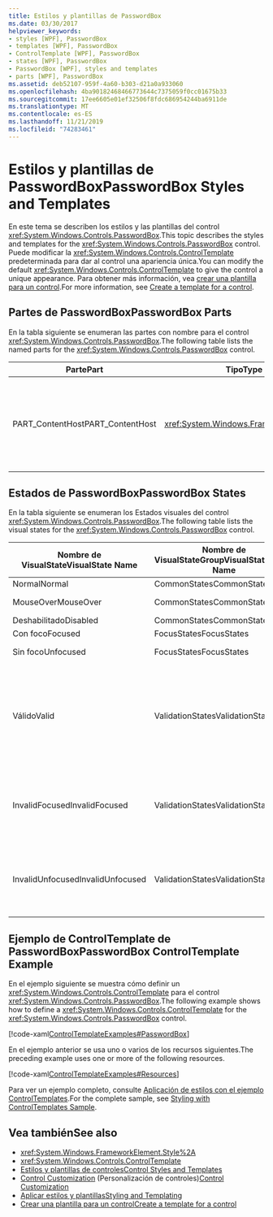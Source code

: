```yaml
---
title: Estilos y plantillas de PasswordBox
ms.date: 03/30/2017
helpviewer_keywords:
- styles [WPF], PasswordBox
- templates [WPF], PasswordBox
- ControlTemplate [WPF], PasswordBox
- states [WPF], PasswordBox
- PasswordBox [WPF], styles and templates
- parts [WPF], PasswordBox
ms.assetid: deb52107-959f-4a60-b303-d21a0a933060
ms.openlocfilehash: 4ba90182468466773644c7375059f0cc01675b33
ms.sourcegitcommit: 17ee6605e01ef32506f8fdc686954244ba6911de
ms.translationtype: MT
ms.contentlocale: es-ES
ms.lasthandoff: 11/21/2019
ms.locfileid: "74283461"
---
```

# <a name="passwordbox-styles-and-templates"></a><span data-ttu-id="b7a08-102">Estilos y plantillas de PasswordBox</span><span class="sxs-lookup"><span data-stu-id="b7a08-102">PasswordBox Styles and Templates</span></span>

<span data-ttu-id="b7a08-103">En este tema se describen los estilos y las plantillas del control <xref:System.Windows.Controls.PasswordBox>.</span><span class="sxs-lookup"><span data-stu-id="b7a08-103">This topic describes the styles and templates for the <xref:System.Windows.Controls.PasswordBox> control.</span></span> <span data-ttu-id="b7a08-104">Puede modificar la <xref:System.Windows.Controls.ControlTemplate> predeterminada para dar al control una apariencia única.</span><span class="sxs-lookup"><span data-stu-id="b7a08-104">You can modify the default <xref:System.Windows.Controls.ControlTemplate> to give the control a unique appearance.</span></span> <span data-ttu-id="b7a08-105">Para obtener más información, vea [crear una plantilla para un control](../../../desktop-wpf/themes/how-to-create-apply-template.md).</span><span class="sxs-lookup"><span data-stu-id="b7a08-105">For more information, see [Create a template for a control](../../../desktop-wpf/themes/how-to-create-apply-template.md).</span></span>

## <a name="passwordbox-parts"></a><span data-ttu-id="b7a08-106">Partes de PasswordBox</span><span class="sxs-lookup"><span data-stu-id="b7a08-106">PasswordBox Parts</span></span>

<span data-ttu-id="b7a08-107">En la tabla siguiente se enumeran las partes con nombre para el control <xref:System.Windows.Controls.PasswordBox>.</span><span class="sxs-lookup"><span data-stu-id="b7a08-107">The following table lists the named parts for the <xref:System.Windows.Controls.PasswordBox> control.</span></span>

|<span data-ttu-id="b7a08-108">Parte</span><span class="sxs-lookup"><span data-stu-id="b7a08-108">Part</span></span>|<span data-ttu-id="b7a08-109">Tipo</span><span class="sxs-lookup"><span data-stu-id="b7a08-109">Type</span></span>|<span data-ttu-id="b7a08-110">Descripción</span><span class="sxs-lookup"><span data-stu-id="b7a08-110">Description</span></span>|
|-|-|-|
|<span data-ttu-id="b7a08-111">PART_ContentHost</span><span class="sxs-lookup"><span data-stu-id="b7a08-111">PART_ContentHost</span></span>|<xref:System.Windows.FrameworkElement>|<span data-ttu-id="b7a08-112">Elemento visual que puede contener un <xref:System.Windows.FrameworkElement>.</span><span class="sxs-lookup"><span data-stu-id="b7a08-112">A visual element that can contain a <xref:System.Windows.FrameworkElement>.</span></span> <span data-ttu-id="b7a08-113">El texto del <xref:System.Windows.Controls.PasswordBox> se muestra en este elemento.</span><span class="sxs-lookup"><span data-stu-id="b7a08-113">The text of the <xref:System.Windows.Controls.PasswordBox> is displayed in this element.</span></span>|

## <a name="passwordbox-states"></a><span data-ttu-id="b7a08-114">Estados de PasswordBox</span><span class="sxs-lookup"><span data-stu-id="b7a08-114">PasswordBox States</span></span>

<span data-ttu-id="b7a08-115">En la tabla siguiente se enumeran los Estados visuales del control <xref:System.Windows.Controls.PasswordBox>.</span><span class="sxs-lookup"><span data-stu-id="b7a08-115">The following table lists the visual states for the <xref:System.Windows.Controls.PasswordBox> control.</span></span>

|<span data-ttu-id="b7a08-116">Nombre de VisualState</span><span class="sxs-lookup"><span data-stu-id="b7a08-116">VisualState Name</span></span>|<span data-ttu-id="b7a08-117">Nombre de VisualStateGroup</span><span class="sxs-lookup"><span data-stu-id="b7a08-117">VisualStateGroup Name</span></span>|<span data-ttu-id="b7a08-118">Descripción</span><span class="sxs-lookup"><span data-stu-id="b7a08-118">Description</span></span>|
|-|-|-|
|<span data-ttu-id="b7a08-119">Normal</span><span class="sxs-lookup"><span data-stu-id="b7a08-119">Normal</span></span>|<span data-ttu-id="b7a08-120">CommonStates</span><span class="sxs-lookup"><span data-stu-id="b7a08-120">CommonStates</span></span>|<span data-ttu-id="b7a08-121">El estado predeterminado.</span><span class="sxs-lookup"><span data-stu-id="b7a08-121">The default state.</span></span>|
|<span data-ttu-id="b7a08-122">MouseOver</span><span class="sxs-lookup"><span data-stu-id="b7a08-122">MouseOver</span></span>|<span data-ttu-id="b7a08-123">CommonStates</span><span class="sxs-lookup"><span data-stu-id="b7a08-123">CommonStates</span></span>|<span data-ttu-id="b7a08-124">El puntero del mouse se coloca sobre el control.</span><span class="sxs-lookup"><span data-stu-id="b7a08-124">The mouse pointer is positioned over the control.</span></span>|
|<span data-ttu-id="b7a08-125">Deshabilitado</span><span class="sxs-lookup"><span data-stu-id="b7a08-125">Disabled</span></span>|<span data-ttu-id="b7a08-126">CommonStates</span><span class="sxs-lookup"><span data-stu-id="b7a08-126">CommonStates</span></span>|<span data-ttu-id="b7a08-127">El control está deshabilitado.</span><span class="sxs-lookup"><span data-stu-id="b7a08-127">The control is disabled.</span></span>|
|<span data-ttu-id="b7a08-128">Con foco</span><span class="sxs-lookup"><span data-stu-id="b7a08-128">Focused</span></span>|<span data-ttu-id="b7a08-129">FocusStates</span><span class="sxs-lookup"><span data-stu-id="b7a08-129">FocusStates</span></span>|<span data-ttu-id="b7a08-130">El control tiene el foco.</span><span class="sxs-lookup"><span data-stu-id="b7a08-130">The control has focus.</span></span>|
|<span data-ttu-id="b7a08-131">Sin foco</span><span class="sxs-lookup"><span data-stu-id="b7a08-131">Unfocused</span></span>|<span data-ttu-id="b7a08-132">FocusStates</span><span class="sxs-lookup"><span data-stu-id="b7a08-132">FocusStates</span></span>|<span data-ttu-id="b7a08-133">El control no tiene el foco.</span><span class="sxs-lookup"><span data-stu-id="b7a08-133">The control does not have focus.</span></span>|
|<span data-ttu-id="b7a08-134">Válido</span><span class="sxs-lookup"><span data-stu-id="b7a08-134">Valid</span></span>|<span data-ttu-id="b7a08-135">ValidationStates</span><span class="sxs-lookup"><span data-stu-id="b7a08-135">ValidationStates</span></span>|<span data-ttu-id="b7a08-136">El control utiliza la clase <xref:System.Windows.Controls.Validation> y la propiedad adjunta <xref:System.Windows.Controls.Validation.HasError%2A?displayProperty=nameWithType> es `false`.</span><span class="sxs-lookup"><span data-stu-id="b7a08-136">The control uses the <xref:System.Windows.Controls.Validation> class and the <xref:System.Windows.Controls.Validation.HasError%2A?displayProperty=nameWithType> attached property is `false`.</span></span>|
|<span data-ttu-id="b7a08-137">InvalidFocused</span><span class="sxs-lookup"><span data-stu-id="b7a08-137">InvalidFocused</span></span>|<span data-ttu-id="b7a08-138">ValidationStates</span><span class="sxs-lookup"><span data-stu-id="b7a08-138">ValidationStates</span></span>|<span data-ttu-id="b7a08-139">La propiedad adjunta <xref:System.Windows.Controls.Validation.HasError%2A?displayProperty=nameWithType> es `true` tiene el foco.</span><span class="sxs-lookup"><span data-stu-id="b7a08-139">The <xref:System.Windows.Controls.Validation.HasError%2A?displayProperty=nameWithType> attached property is `true` has the control has focus.</span></span>|
|<span data-ttu-id="b7a08-140">InvalidUnfocused</span><span class="sxs-lookup"><span data-stu-id="b7a08-140">InvalidUnfocused</span></span>|<span data-ttu-id="b7a08-141">ValidationStates</span><span class="sxs-lookup"><span data-stu-id="b7a08-141">ValidationStates</span></span>|<span data-ttu-id="b7a08-142">La propiedad adjunta <xref:System.Windows.Controls.Validation.HasError%2A?displayProperty=nameWithType> es `true` tiene el control no tiene el foco.</span><span class="sxs-lookup"><span data-stu-id="b7a08-142">The <xref:System.Windows.Controls.Validation.HasError%2A?displayProperty=nameWithType> attached property is `true` has the control does not have focus.</span></span>|

## <a name="passwordbox-controltemplate-example"></a><span data-ttu-id="b7a08-143">Ejemplo de ControlTemplate de PasswordBox</span><span class="sxs-lookup"><span data-stu-id="b7a08-143">PasswordBox ControlTemplate Example</span></span>

<span data-ttu-id="b7a08-144">En el ejemplo siguiente se muestra cómo definir un <xref:System.Windows.Controls.ControlTemplate> para el control <xref:System.Windows.Controls.PasswordBox>.</span><span class="sxs-lookup"><span data-stu-id="b7a08-144">The following example shows how to define a <xref:System.Windows.Controls.ControlTemplate> for the <xref:System.Windows.Controls.PasswordBox> control.</span></span>

[!code-xaml[ControlTemplateExamples#PasswordBox](~/samples/snippets/csharp/VS_Snippets_Wpf/ControlTemplateExamples/CS/resources/textbox.xaml#passwordbox)]

<span data-ttu-id="b7a08-145">En el ejemplo anterior se usa uno o varios de los recursos siguientes.</span><span class="sxs-lookup"><span data-stu-id="b7a08-145">The preceding example uses one or more of the following resources.</span></span>

[!code-xaml[ControlTemplateExamples#Resources](~/samples/snippets/csharp/VS_Snippets_Wpf/ControlTemplateExamples/CS/resources/shared.xaml#resources)]

<span data-ttu-id="b7a08-146">Para ver un ejemplo completo, consulte [Aplicación de estilos con el ejemplo ControlTemplates](https://github.com/Microsoft/WPF-Samples/tree/master/Styles%20&%20Templates/IntroToStylingAndTemplating).</span><span class="sxs-lookup"><span data-stu-id="b7a08-146">For the complete sample, see [Styling with ControlTemplates Sample](https://github.com/Microsoft/WPF-Samples/tree/master/Styles%20&%20Templates/IntroToStylingAndTemplating).</span></span>

## <a name="see-also"></a><span data-ttu-id="b7a08-147">Vea también</span><span class="sxs-lookup"><span data-stu-id="b7a08-147">See also</span></span>

- <xref:System.Windows.FrameworkElement.Style%2A>
- <xref:System.Windows.Controls.ControlTemplate>
- [<span data-ttu-id="b7a08-148">Estilos y plantillas de controles</span><span class="sxs-lookup"><span data-stu-id="b7a08-148">Control Styles and Templates</span></span>](control-styles-and-templates.md)
- <span data-ttu-id="b7a08-149">[Control Customization](control-customization.md) (Personalización de controles)</span><span class="sxs-lookup"><span data-stu-id="b7a08-149">[Control Customization](control-customization.md)</span></span>
- [<span data-ttu-id="b7a08-150">Aplicar estilos y plantillas</span><span class="sxs-lookup"><span data-stu-id="b7a08-150">Styling and Templating</span></span>](../../../desktop-wpf/fundamentals/styles-templates-overview.md)
- [<span data-ttu-id="b7a08-151">Crear una plantilla para un control</span><span class="sxs-lookup"><span data-stu-id="b7a08-151">Create a template for a control</span></span>](../../../desktop-wpf/themes/how-to-create-apply-template.md)
